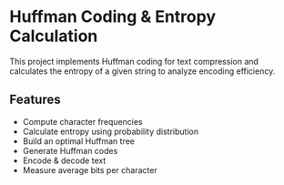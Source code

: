 # Huffman Coding & Entropy Calculation

This project implements Huffman coding for text compression and calculates the entropy of a given string to analyze encoding efficiency.

## Features
- Compute character frequencies  
- Calculate entropy using probability distribution  
- Build an optimal Huffman tree  
- Generate Huffman codes  
- Encode & decode text  
- Measure average bits per character  
